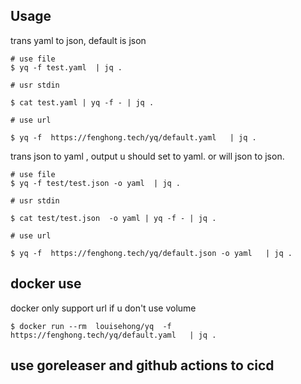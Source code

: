 ## Usage

trans yaml to json, default is json

```
# use file
$ yq -f test.yaml  | jq .

# usr stdin

$ cat test.yaml | yq -f - | jq .

# use url

$ yq -f  https://fenghong.tech/yq/default.yaml   | jq .
```

trans json to yaml , output u should set to yaml. or will json to json.

```
# use file
$ yq -f test/test.json -o yaml  | jq .

# usr stdin

$ cat test/test.json  -o yaml | yq -f - | jq .

# use url

$ yq -f  https://fenghong.tech/yq/default.json -o yaml   | jq .
```

## docker use

docker only support url if u don't use volume
 
```
$ docker run --rm  louisehong/yq  -f https://fenghong.tech/yq/default.yaml   | jq .
```

## use goreleaser and github actions to cicd